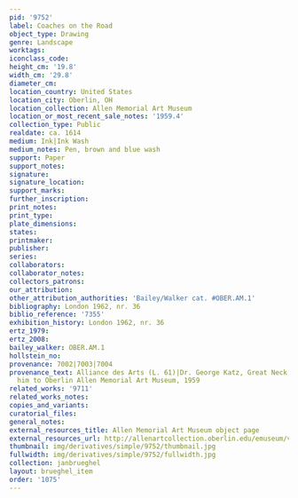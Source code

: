 ```yaml
---
pid: '9752'
label: Coaches on the Road
object_type: Drawing
genre: Landscape
worktags:
iconclass_code:
height_cm: '19.8'
width_cm: '29.8'
diameter_cm:
location_country: United States
location_city: Oberlin, OH
location_collection: Allen Memorial Art Museum
location_or_most_recent_sale_notes: '1959.4'
collection_type: Public
realdate: ca. 1614
medium: Ink|Ink Wash
medium_notes: Pen, brown and blue wash
support: Paper
support_notes:
signature:
signature_location:
support_marks:
further_inscription:
print_notes:
print_type:
plate_dimensions:
states:
printmaker:
publisher:
series:
collaborators:
collaborator_notes:
collectors_patrons:
our_attribution:
other_attribution_authorities: 'Bailey/Walker cat. #OBER.AM.1'
bibliography: London 1962, nr. 36
biblio_reference: '7355'
exhibition_history: London 1962, nr. 36
ertz_1979:
ertz_2008:
bailey_walker: OBER.AM.1
hollstein_no:
provenance: 7002|7003|7004
provenance_text: Alliance des Arts (L. 61)|Dr. George Katz, Great Neck, NY|given by
  him to Oberlin Allen Memorial Art Museum, 1959
related_works: '9711'
related_works_notes:
copies_and_variants:
curatorial_files:
general_notes:
external_resources_title: Allen Memorial Art Museum object page
external_resources_url: http://allenartcollection.oberlin.edu/emuseum/view/objects/asitem/id/7680
thumbnail: img/derivatives/simple/9752/thumbnail.jpg
fullwidth: img/derivatives/simple/9752/fullwidth.jpg
collection: janbrueghel
layout: brueghel_item
order: '1075'
---
```


